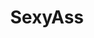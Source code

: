 ---
title: SexyAss
crosslinks:
- BiancaBeauchamp
- GirlsinSchoolUniforms
- Hotchickswithtattoos
- rearpussy
---